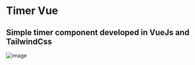 ﻿# Timer Vue
## Simple timer component developed in VueJs and TailwindCss

![image](https://user-images.githubusercontent.com/23661672/167746095-0fc89376-45d1-4830-adfd-c7138dabff6e.png)
